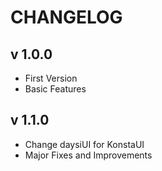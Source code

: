 # CHANGELOG

## v 1.0.0

* First Version
* Basic Features

## v 1.1.0

* Change daysiUI for KonstaUI
* Major Fixes and Improvements

